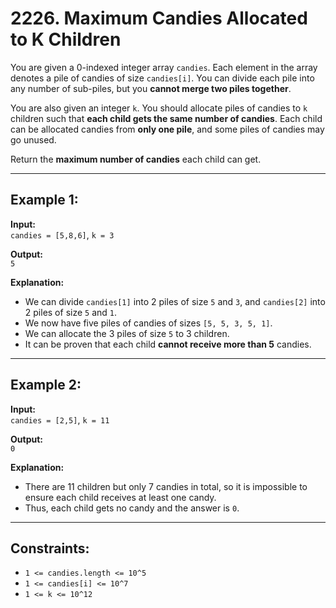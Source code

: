 # 2226. Maximum Candies Allocated to K Children

You are given a 0-indexed integer array `candies`. Each element in the array denotes a pile of candies of size `candies[i]`. You can divide each pile into any number of sub-piles, but you **cannot merge two piles together**.

You are also given an integer `k`. You should allocate piles of candies to `k` children such that **each child gets the same number of candies**. Each child can be allocated candies from **only one pile**, and some piles of candies may go unused.

Return the **maximum number of candies** each child can get.

---

## Example 1:

**Input:**  
`candies = [5,8,6]`, `k = 3`

**Output:**  
`5`

**Explanation:**  
- We can divide `candies[1]` into 2 piles of size `5` and `3`, and `candies[2]` into 2 piles of size `5` and `1`.  
- We now have five piles of candies of sizes `[5, 5, 3, 5, 1]`.  
- We can allocate the 3 piles of size `5` to 3 children.  
- It can be proven that each child **cannot receive more than 5** candies.

---

## Example 2:

**Input:**  
`candies = [2,5]`, `k = 11`

**Output:**  
`0`

**Explanation:**  
- There are 11 children but only 7 candies in total, so it is impossible to ensure each child receives at least one candy.  
- Thus, each child gets no candy and the answer is `0`.

---

## Constraints:

- `1 <= candies.length <= 10^5`  
- `1 <= candies[i] <= 10^7`  
- `1 <= k <= 10^12`  
